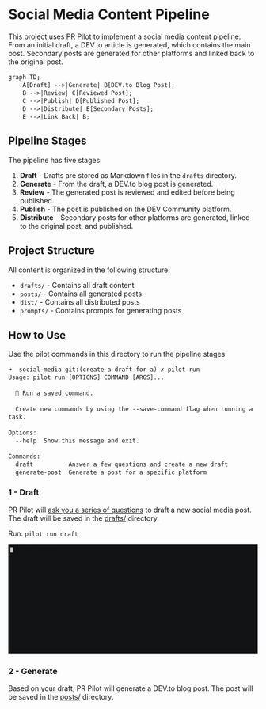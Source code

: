 # Social Media Content Pipeline

This project uses [PR Pilot](https://www.pr-pilot.ai) to implement a social media content pipeline. From an initial draft, a DEV.to article is generated, which contains the main post. Secondary posts are generated for other platforms and linked back to the original post.

```mermaid
graph TD;
    A[Draft] -->|Generate| B[DEV.to Blog Post];
    B -->|Review| C[Reviewed Post];
    C -->|Publish| D[Published Post];
    D -->|Distribute| E[Secondary Posts];
    E -->|Link Back| B;
```


## Pipeline Stages

The pipeline has five stages:
1. **Draft** - Drafts are stored as Markdown files in the `drafts` directory.
2. **Generate** - From the draft, a DEV.to blog post is generated.
3. **Review** - The generated post is reviewed and edited before being published.
4. **Publish** - The post is published on the DEV Community platform.
5. **Distribute** - Secondary posts for other platforms are generated, linked to the original post, and published.

## Project Structure

All content is organized in the following structure:
- `drafts/` - Contains all draft content
- `posts/` - Contains all generated posts
- `dist/` - Contains all distributed posts
- `prompts/` - Contains prompts for generating posts

## How to Use

Use the pilot commands in this directory to run the pipeline stages.

```shell
➜  social-media git:(create-a-draft-for-a) ✗ pilot run
Usage: pilot run [OPTIONS] COMMAND [ARGS]...

  🚀 Run a saved command.

  Create new commands by using the --save-command flag when running a task.

Options:
  --help  Show this message and exit.

Commands:
  draft          Answer a few questions and create a new draft
  generate-post  Generate a post for a specific platform
```

### 1 - Draft
PR Pilot will [ask you a series of questions](./prompts/draft-post.md.jinja2) to draft a new social media post. The draft will be saved in the [drafts/](./drafts) directory.

Run: `pilot run draft`

![Draft](./generate_draft.gif)

### 2 - Generate

Based on your draft, PR Pilot will generate a DEV.to blog post. The post will be saved in the [posts/](./posts) directory.